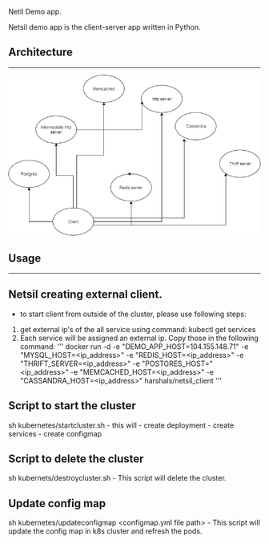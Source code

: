Netil Demo app. 

Netsil demo app is the client-server app written in Python. 

## Architecture
-----
![Architecture diagram](architecture.png)

## Usage
-----

Netsil creating external client.
-----

- to start client from outside of the cluster, please use following steps:

1) get external ip's of the all service using command: kubectl get services
2) Each service will be assigned an external ip. Copy those in the following command:
 ''' docker run -d -e "DEMO_APP_HOST=104.155.148.71" -e "MYSQL_HOST=<ip_address>" -e "REDIS_HOST=<ip_address>" -e "THRIFT_SERVER=<ip_address>" -e "POSTGRES_HOST="<ip_address>" -e "MEMCACHED_HOST=<ip_address>" -e "CASSANDRA_HOST=<ip_address>" harshals/netsil_client '''

Script to start the cluster
------
sh kubernetes/startcluster.sh - this will 
      - create deployment
      - create services
      - create configmap

Script to delete the cluster
-----
sh kubernets/destroycluster.sh - This script will delete the cluster.

Update config map
-----
sh kubernetes/updateconfigmap <configmap.yml file path> - This script will update the config map in k8s cluster and refresh the pods. 